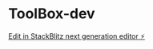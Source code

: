 # ToolBox-dev

[Edit in StackBlitz next generation editor ⚡️](https://stackblitz.com/~/github.com/WolfSilver0509/ToolBox-dev)